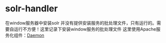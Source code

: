 # solr-handler
在window服务器中安装solr 并没有提供安装服务的批处理文件，只有运行的。需要自运行不方便！这里记录下安装window服务的批处理文件
这里使用Apache服务化组件：[Daemon](http://commons.apache.org/proper/commons-daemon/procrun.html)
